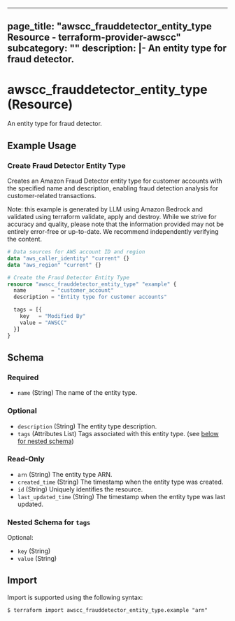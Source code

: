 
---
page_title: "awscc_frauddetector_entity_type Resource - terraform-provider-awscc"
subcategory: ""
description: |-
  An entity type for fraud detector.
---

# awscc_frauddetector_entity_type (Resource)

An entity type for fraud detector.

## Example Usage

### Create Fraud Detector Entity Type

Creates an Amazon Fraud Detector entity type for customer accounts with the specified name and description, enabling fraud detection analysis for customer-related transactions.
                                
Note: this example is generated by LLM using Amazon Bedrock and validated using terraform validate, apply and destroy. While we strive for accuracy and quality, please note that the information provided may not be entirely error-free or up-to-date. We recommend independently verifying the content.

```terraform
# Data sources for AWS account ID and region
data "aws_caller_identity" "current" {}
data "aws_region" "current" {}

# Create the Fraud Detector Entity Type
resource "awscc_frauddetector_entity_type" "example" {
  name        = "customer_account"
  description = "Entity type for customer accounts"

  tags = [{
    key   = "Modified By"
    value = "AWSCC"
  }]
}
```

<!-- schema generated by tfplugindocs -->
## Schema

### Required

- `name` (String) The name of the entity type.

### Optional

- `description` (String) The entity type description.
- `tags` (Attributes List) Tags associated with this entity type. (see [below for nested schema](#nestedatt--tags))

### Read-Only

- `arn` (String) The entity type ARN.
- `created_time` (String) The timestamp when the entity type was created.
- `id` (String) Uniquely identifies the resource.
- `last_updated_time` (String) The timestamp when the entity type was last updated.

<a id="nestedatt--tags"></a>
### Nested Schema for `tags`

Optional:

- `key` (String)
- `value` (String)

## Import

Import is supported using the following syntax:

```shell
$ terraform import awscc_frauddetector_entity_type.example "arn"
```
